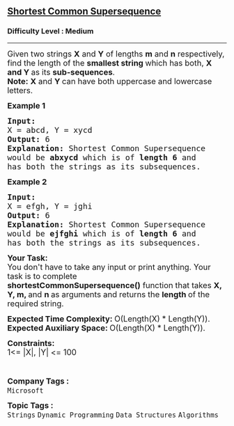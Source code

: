<h2><a href="https://www.geeksforgeeks.org/problems/shortest-common-supersequence0322/1?page=1&difficulty=Medium&status=unsolved&sortBy=submissions">Shortest Common Supersequence</a></h2><h3>Difficulty Level : Medium</h3><hr><div class="problems_problem_content__Xm_eO"><p><span style="font-size: 18px;">Given two&nbsp;strings <strong>X</strong> and <strong>Y</strong>&nbsp;of lengths&nbsp;<strong>m</strong> and <strong>n</strong>&nbsp;respectively, find the length of the <strong>smallest string </strong>which has both, <strong>X and Y </strong>as its <strong>sub-sequences</strong>.<br><strong>Note:</strong>&nbsp;<strong>X</strong>&nbsp;and <strong>Y </strong>can have both uppercase and lowercase letters.</span></p>
<p><span style="font-size: 18px;"><strong>Example 1</strong></span></p>
<pre><span style="font-size: 18px;"><strong>Input:
</strong>X = abcd, Y = xycd
<strong>Output: </strong>6<strong>
Explanation: </strong>Shortest Common Supersequence
would be <strong>abxycd</strong> which is of <strong>length 6 </strong>and
has both the strings as its subsequences.</span>
</pre>
<p><span style="font-size: 18px;"><strong>Example 2</strong></span></p>
<pre><span style="font-size: 18px;"><strong>Input:
</strong>X = efgh, Y = jghi
<strong>Output: </strong>6<strong>
Explanation: </strong>Shortest Common Supersequence
would be <strong>ejfghi </strong>which is of <strong>length 6</strong> and
has both the strings as its subsequences.</span></pre>
<p><span style="font-size: 18px;"><strong>Your Task:</strong><br>You don't have to take any input or print anything. Your task is to complete <strong>shortestCommonSupersequence()</strong>&nbsp;function that takes <strong>X, Y, m, </strong>and <strong>n </strong>as arguments and&nbsp;returns&nbsp;the <strong>length </strong>of the required string.</span></p>
<p><span style="font-size: 18px;"><strong>Expected Time Complexity:&nbsp;</strong>O(Length(X) * Length(Y)).<br><strong>Expected Auxiliary Space:&nbsp;</strong>O(Length(X) * Length(Y)).</span></p>
<p><span style="font-size: 18px;"><strong>Constraints:</strong><br>1&lt;= |X|, |Y| &lt;= 100</span></p>
<p>&nbsp;</p></div><p><span style=font-size:18px><strong>Company Tags : </strong><br><code>Microsoft</code>&nbsp;<br><p><span style=font-size:18px><strong>Topic Tags : </strong><br><code>Strings</code>&nbsp;<code>Dynamic Programming</code>&nbsp;<code>Data Structures</code>&nbsp;<code>Algorithms</code>&nbsp;